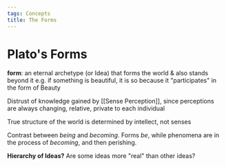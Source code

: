 ```yaml
---
tags: Concepts
title: The Forms
---
```


# Plato's Forms

**form**: an eternal archetype (or Idea) that forms the world & also stands beyond it
e.g. if something is beautiful, it is so because it "participates" in the form of Beauty

Distrust of knowledge gained by [[Sense Perception]], since perceptions are always changing, relative, private to each individual

True structure of the world is determined by intellect, not senses

Contrast between *being* and *becoming*. Forms *be*, while phenomena are in the process of *becoming*, and then perishing.

**Hierarchy of Ideas?**
Are some ideas more "real" than other ideas?